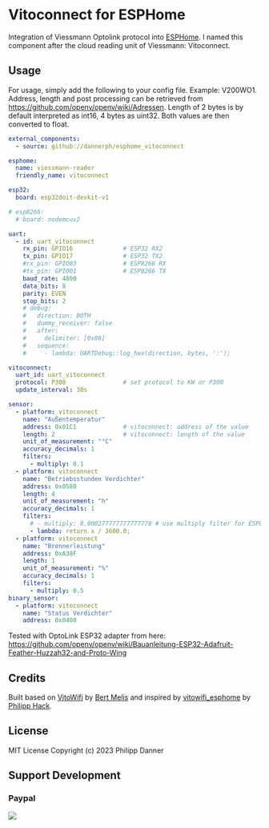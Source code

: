 # Vitoconnect for ESPHome

Integration of Viessmann Optolink protocol into [ESPHome]. I named this component after the cloud reading unit of Viessmann: Vitoconnect.

## Usage

For usage, simply add the following to your config file. Example: V200WO1.
Address, length and post processing can be retrieved from <https://github.com/openv/openv/wiki/Adressen>. Length of 2 bytes is by default interpreted as int16, 4 bytes as uint32. Both values are then converted to float.

```yaml
external_components:
  - source: github://dannerph/esphome_vitoconnect

esphome:
  name: viessmann-reader
  friendly_name: vitoconnect

esp32:
  board: esp32doit-devkit-v1

# esp8266:
  # board: nodemcuv2

uart:
  - id: uart_vitoconnect
    rx_pin: GPIO16              # ESP32 RX2
    tx_pin: GPIO17              # ESP32 TX2
    #rx_pin: GPIO03             # ESP8266 RX
    #tx_pin: GPIO01             # ESP8266 TX
    baud_rate: 4800
    data_bits: 8
    parity: EVEN
    stop_bits: 2
    # debug:
    #   direction: BOTH
    #   dummy_receiver: false
    #   after:
    #     delimiter: [0x06]
    #   sequence:
    #     - lambda: UARTDebug::log_hex(direction, bytes, ':');

vitoconnect:
  uart_id: uart_vitoconnect
  protocol: P300                # set protocol to KW or P300
  update_interval: 30s

sensor:
  - platform: vitoconnect
    name: "Außentemperatur"
    address: 0x01C1             # vitoconnect: address of the value
    length: 2                   # vitoconnect: length of the value
    unit_of_measurement: "°C"
    accuracy_decimals: 1
    filters:
      - multiply: 0.1
  - platform: vitoconnect
    name: "Betriebsstunden Verdichter"
    address: 0x0580
    length: 4
    unit_of_measurement: "h"
    accuracy_decimals: 1
    filters:
      # - multiply: 0.000277777777777778 # use multiply filter for ESP8266
      - lambda: return x / 3600.0;
  - platform: vitoconnect
    name: "Brennerleistung"
    address: 0xA38F
    length: 1
    unit_of_measurement: "%"
    accuracy_decimals: 1
    filters:
      - multiply: 0.5
binary_sensor:
  - platform: vitoconnect
    name: "Status Verdichter"
    address: 0x0400
```

Tested with OptoLink ESP32 adapter from here:
<https://github.com/openv/openv/wiki/Bauanleitung-ESP32-Adafruit-Feather-Huzzah32-and-Proto-Wing>

## Credits

Built based on [VitoWifi] by [Bert Melis] and inspired by [vitowifi_esphome] by [Philipp Hack].

## License

MIT License
Copyright (c) 2023 Philipp Danner

## Support Development

### Paypal

[![](https://www.paypalobjects.com/en_US/i/btn/btn_donateCC_LG.gif)](https://www.paypal.com/cgi-bin/webscr?cmd=_s-xclick&hosted_button_id=848P2G8EA68PJ)

[ESPHome]: https://esphome.io/
[VitoWifi]: https://github.com/bertmelis/VitoWifi
[vitowifi_esphome]: https://github.com/phha/vitowifi_esphome
[Bert Melis]: https://github.com/bertmelis
[Philipp Hack]: https://github.com/phha
